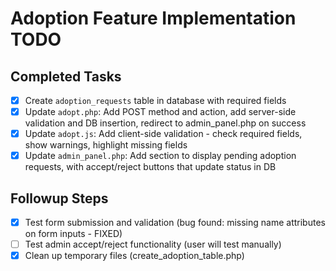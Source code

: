 # Adoption Feature Implementation TODO

## Completed Tasks
- [x] Create `adoption_requests` table in database with required fields
- [x] Update `adopt.php`: Add POST method and action, add server-side validation and DB insertion, redirect to admin_panel.php on success
- [x] Update `adopt.js`: Add client-side validation - check required fields, show warnings, highlight missing fields
- [x] Update `admin_panel.php`: Add section to display pending adoption requests, with accept/reject buttons that update status in DB

## Followup Steps
- [x] Test form submission and validation (bug found: missing name attributes on form inputs - FIXED)
- [ ] Test admin accept/reject functionality (user will test manually)
- [x] Clean up temporary files (create_adoption_table.php)
